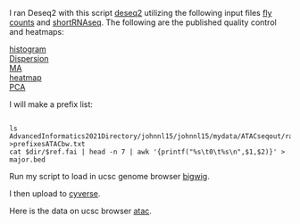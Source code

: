 I ran Deseq2 with this script [deseq2](Deseq2.R) utilizing the following input files [fly counts](fly_counts_2.txt) and [shortRNAseq](shortRNAseq.txt). The following are the published quality control and heatmaps: 

[histogram](plotHist.pdf)      
[Dispersion](plotDispEsts.pdf)  
[MA](plotMA.pdf)  
[heatmap](Heatmap2.pdf)  
[PCA](PCA.pdf)  

I will make a prefix list:

```

ls AdvancedInformatics2021Directory/johnnl15/johnnl15/mydata/ATACseqout/rawdata/*RG.bam >prefixesATACbw.txt
cat $dir/$ref.fai | head -n 7 | awk '{printf("%s\t0\t%s\n",$1,$2)}' > major.bed

```
Run my script to load in ucsc genome browser [bigwig](myATACseqbwjob.sh). 

I then upload to [cyverse](Cyverse.png). 

Here is the data on ucsc browser [atac](D.melanogaster.pdf). 
